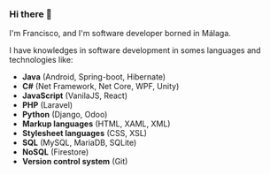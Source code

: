 ### Hi there 👋

I'm Francisco, and I'm software developer borned in Málaga.

I have knowledges in software development in somes languages and technologies like:
- **Java** (Android, Spring-boot, Hibernate)
- **C#** (Net Framework, Net Core, WPF, Unity)
- **JavaScript** (VanilaJS, React)
- **PHP** (Laravel)
- **Python** (Django, Odoo)
- **Markup languages** (HTML, XAML, XML)
- **Stylesheet languages** (CSS, XSL)
- **SQL** (MySQL, MariaDB, SQLite)
- **NoSQL** (Firestore)
- **Version control system** (Git)

